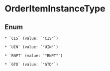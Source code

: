 
# OrderItemInstanceType

## Enum


    * `CIS` (value: `"CIS"`)

    * `UIN` (value: `"UIN"`)

    * `RNPT` (value: `"RNPT"`)

    * `GTD` (value: `"GTD"`)



